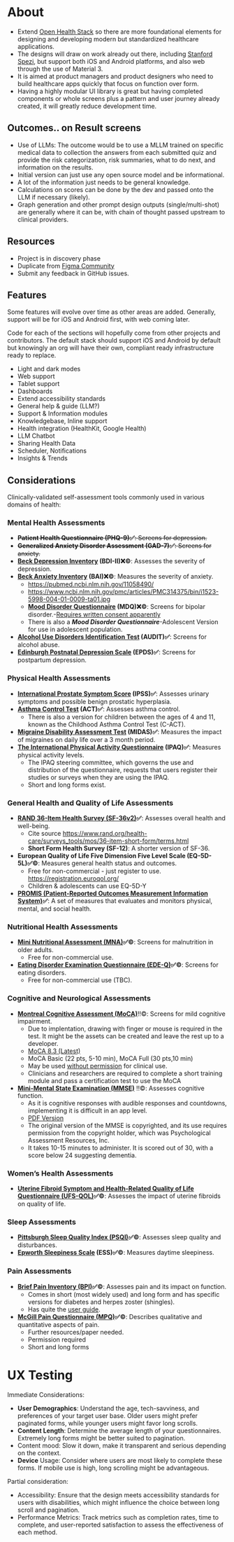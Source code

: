 # About

- Extend [Open Health Stack](https://developers.google.com/open-health-stack) so there are more foundational elements for designing and developing modern but standardized healthcare applications.
- The designs will draw on work already out there, including [Stanford Spezi](https://github.com/StanfordSpezi), but support both iOS and Android platforms, and also web through the use of Material 3.
- It is aimed at product managers and product designers who need to build healthcare apps quickly that focus on function over form.
- Having a highly modular UI library is great but having completed components or whole screens plus a pattern and user journey already created, it will greatly reduce development time.

## Outcomes.. on Result screens

- Use of LLMs: The outcome would be to use a MLLM trained on specific medical data to collection the answers from each submitted quiz and provide the risk categorization, risk summaries, what to do next, and information on the results.
- Initial version can just use any open source model and be informational.
- A lot of the information just needs to be general knowledge.
- Calculations on scores can be done by the dev and passed onto the LLM if necessary (likely).
- Graph generation and other prompt design outputs (single/multi-shot) are generally where it can be, with chain of thought passed upstream to clinical providers.

## Resources

- Project is in discovery phase
- Duplicate from [Figma Community](https://www.figma.com/community/file/1331457393418765850/open-health-stack-extend)
- Submit any feedback in GitHub issues.

## Features

Some features will evolve over time as other areas are added. Generally, support will be for iOS and Android first, with web coming later.

Code for each of the sections will hopefully come from other projects and contributors. The default stack should support iOS and Android by default but knowingly an org will have their own, compliant ready infrastructure ready to replace.

- Light and dark modes
- Web support
- Tablet support
- Dashboards
- Extend accessibility standards
- General help & guide (LLM?)
- Support & Information modules
- Knowledgebase, Inline support
- Health integration (HealthKit, Google Health)
- LLM Chatbot
- Sharing Health Data
- Scheduler, Notifications
- Insights & Trends

## Considerations

Clinically-validated self-assessment tools commonly used in various domains of health:

### Mental Health Assessments

- **~~Patient Health Questionnaire (PHQ-9)~~✅**~~: Screens for depression.~~
- **~~Generalized Anxiety Disorder Assessment (GAD-7)~~✅**~~: Screens for anxiety.~~
- **[Beck Depression Inventory](https://naviauxlab.ucsd.edu/wp-content/uploads/2020/09/BDI21.pdf) (BDI-II)❌©**: Assesses the severity of depression.
- **[Beck Anxiety Inventory](https://theinvictusclinic.com/wp-content/uploads/2019/10/Beck-Anxiety-Inventory.pdf) (BAI)❌©**: Measures the severity of anxiety.
    - https://pubmed.ncbi.nlm.nih.gov/11058490/
    - https://www.ncbi.nlm.nih.gov/pmc/articles/PMC314375/bin/i1523-5998-004-01-0009-ta01.jpg
    - **[Mood Disorder Questionnaire](https://www.ohsu.edu/sites/default/files/2019-06/cms-quality-bipolar_disorder_mdq_screener.pdf) (MDQ)❌©**: Screens for bipolar disorder.-[Requires written consent apparently](https://www.notion.so/Research-4355c4dd22c14981a3c55a7e6ce927d7?pvs=21)
    - There is also a ***Mood Disorder Questionnaire***-Adolescent Version for use in adolescent population.
- **[Alcohol Use Disorders Identification Test](https://auditscreen.org/) (AUDIT)✅**: Screens for alcohol abuse.
- **[Edinburgh Postnatal Depression Scale](https://www.blackdoginstitute.org.au/wp-content/uploads/2020/04/edinburgh-postnatal-depression-scale.pdf) (EPDS)✅**: Screens for postpartum depression.

### Physical Health Assessments

- **[International Prostate Symptom Score](https://www.healthymale.org.au/files/inline-files/Int.%20Prostate%20Symptom%20Score%20%28I-PSS0%29_Healthy%20Male%202019.pdf) (IPSS)✅**: Assesses urinary symptoms and possible benign prostatic hyperplasia.
- **[Asthma Control Test](https://asthma.org.au/wp-content/uploads/2021/09/The-Asthma-Control-Test-ACT-PDF-with-infographic_2021.pdf) (ACT)✅**: Assesses asthma control.
    - There is also a version for children between the ages of 4 and 11, known as the Childhood Asthma Control Test (C-ACT).
- **[Migraine Disability Assessment Test](https://headaches.org/wp-content/uploads/2018/02/MIDAS.pdf) (MIDAS)✅**: Measures the impact of migraines on daily life over a 3 month period.
- **[The International Physical Activity Questionnaire](https://youthrex.com/wp-content/uploads/2019/10/IPAQ-TM.pdf) (IPAQ)✅**: Measures physical activity levels.
    - The IPAQ steering committee, which governs the use and distribution of the questionnaire, requests that users register their studies or surveys when they are using the IPAQ.
    - Short and long forms exist.

### General Health and Quality of Life Assessments

- **[RAND 36-Item Health Survey (SF-36v2)](https://www.rand.org/health-care/surveys_tools/mos/36-item-short-form/survey-instrument.html)✅**: Assesses overall health and well-being.
    - Cite source https://www.rand.org/health-care/surveys_tools/mos/36-item-short-form/terms.html
    - **Short Form Health Survey (SF-12)**: A shorter version of SF-36.
- **European Quality of Life Five Dimension Five Level Scale (EQ-5D-5L)✅©**: Measures general health status and outcomes.
    - Free for non-commercial - just register to use. https://registration.euroqol.org/
    - Children & adolescents can use EQ-5D-Y
- **[PROMIS (Patient-Reported Outcomes Measurement Information System)](https://www.healthmeasures.net/explore-measurement-systems/promis)✅**: A set of measures that evaluates and monitors physical, mental, and social health.

### Nutritional Health Assessments
- **[Mini Nutritional Assessment (MNA)](https://www.mna-elderly.com/sites/default/files/2021-10/mna-mini-english.pdf)✅©**: Screens for malnutrition in older adults.
	- Free for non-commercial use.
- **[Eating Disorder Examination Questionnaire (EDE-Q)](https://insideoutinstitute.org.au/assets/ede-q-eating-disorder-examination-questionnaire-subscales.pdf)✅©**: Screens for eating disorders.
	- Free for non-commercial use (TBC).

### Cognitive and Neurological Assessments
- **[Montreal Cognitive Assessment (MoCA)](https://mocacognition.com/paper/)**‼️©: Screens for mild cognitive impairment.
	- Due to implentation, drawing with finger or mouse is required in the test. It might be the assets can be created and leave the rest up to a developer.
	- [MoCA 8.3 (Latest)](https://geriatrictoolkit.missouri.edu/cog/MoCA-8.3-English-Test-2018-04.pdf)
	- MoCA Basic (22 pts, 5-10 min), MoCA Full (30 pts,10 min)
	- May be used [without permission](https://mocacognition.com/permission/) for clinical use.
	- Clinicians and researchers are required to complete a short training module and pass a certification test to use the MoCA
- **[Mini-Mental State Examination (MMSE)](https://www.ihacpa.gov.au/health-care/classification/subacute-and-non-acute-care/standardised-mini-mental-state-examination)** ‼️©: Assesses cognitive function.
	- As it is cognitive responses with audible responses and countdowns, implementing it is difficult in an app level.
	- [PDF Version](https://www.ihacpa.gov.au/sites/default/files/2022-08/smmse-tool-v2.pdf)
	- The original version of the MMSE is copyrighted, and its use requires permission from the copyright holder, which was Psychological Assessment Resources, Inc.
	- It takes 10-15 minutes to administer. It is scored out of 30, with a score below 24 suggesting dementia.

### Women’s Health Assessments
- **[Uterine Fibroid Symptom and Health-Related Quality of Life Questionnaire (UFS-QOL)](https://www.uclahealth.org/sites/default/files/documents/Fibroid-Questionnaire-2019.pdf)✅©**: Assesses the impact of uterine fibroids on quality of life.

### Sleep Assessments
- **[Pittsburgh Sleep Quality Index (PSQI)](https://www.med.upenn.edu/cbti/assets/user-content/documents/Pittsburgh%20Sleep%20Quality%20Index%20(PSQI).pdf)✅©**: Assesses sleep quality and disturbances.
- **[Epworth Sleepiness Scale](https://nasemso.org/wp-content/uploads/neuro-epworthsleepscale.pdf) (ESS)✅©**: Measures daytime sleepiness.

### Pain Assessments
- **[Brief Pain Inventory (BPI)](https://static.medicine.iupui.edu/divisions/rheu/content/physicians/BRIEF_PAIN_INVENTORY.pdf)✅©**: Assesses pain and its impact on function.
	- Comes in short (most widely used) and long form and has specific versions for diabetes and herpes zoster (shingles).
	- Has quite the [user guide](https://www.mdanderson.org/documents/Departments-and-Divisions/Symptom-Research/BPI_UserGuide.pdf).
- **[McGill Pain Questionnaire (MPQ)](https://www.occupro.net/docs/default-source/course-materials/functional-capacity-evaluation-material/the-mcgill-pain-questionnaire-english.pdf)✅©**: Describes qualitative and quantitative aspects of pain.
	- Further resources/paper needed.
	- Permission required
	- Short and long forms

# UX Testing

Immediate Considerations:

- **User Demographics**: Understand the age, tech-savviness, and preferences of your target user base. Older users might prefer paginated forms, while younger users might favor long scrolls.
- **Content Length**: Determine the average length of your questionnaires. Extremely long forms might be better suited to pagination.
- Content mood: Slow it down, make it transparent and serious depending on the context.
- **Device** Usage: Consider where users are most likely to complete these forms. If mobile use is high, long scrolling might be advantageous.

Partial consideration:
  
- Accessibility: Ensure that the design meets accessibility standards for users with disabilities, which might influence the choice between long scroll and pagination.
- Performance Metrics: Track metrics such as completion rates, time to complete, and user-reported satisfaction to assess the effectiveness of each method.





